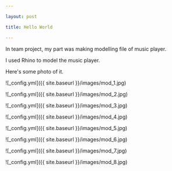 ```yaml
---

layout: post

title: Hello World

---
```


In team project, my part was making modelling file of music player.

I used Rhino to model the music player.

Here's some photo of it.

![_config.yml]({{ site.baseurl }}/images/mod_1.jpg)

![_config.yml]({{ site.baseurl }}/images/mod_2.jpg)

![_config.yml]({{ site.baseurl }}/images/mod_3.jpg)

![_config.yml]({{ site.baseurl }}/images/mod_4.jpg)

![_config.yml]({{ site.baseurl }}/images/mod_5.jpg)

![_config.yml]({{ site.baseurl }}/images/mod_6.jpg)

![_config.yml]({{ site.baseurl }}/images/mod_7.jpg)

![_config.yml]({{ site.baseurl }}/images/mod_8.jpg)
